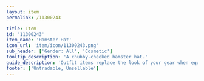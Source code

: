 ```yaml
---
layout: item
permalink: /11300243

title: Item
id: '11300243'
item_name: 'Hamster Hat'
icon_url: 'item/icon/11300243.png'
sub_header: ['Gender: All', 'Cosmetic']
tooltip_description: 'A chubby-cheeked hamster hat.'
guide_description: 'Outfit items replace the look of your gear when equipped.'
footer: ['Untradable, Unsellable']
---
```

